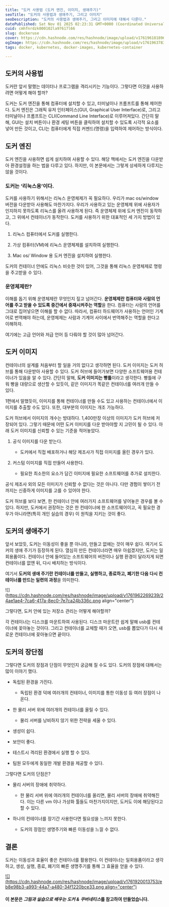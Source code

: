 ```yaml
---
title: "도커 사용법 (도커 엔진, 이미지, 생애주기)"
seoTitle: "도커의 사용법과 생애주기, 그리고 이미지"
seoDescription: "도커의 사용법과 생애주기, 그리고 이미지에 대해서 다룬다."
datePublished: Sat Nov 01 2025 02:23:31 GMT+0000 (Coordinated Universal Time)
cuid: cmhfnrdzk000102la97617l66
slug: dockeruse
cover: https://cdn.hashnode.com/res/hashnode/image/upload/v1761961818962/427b3e50-94a9-4f9a-a024-b3a8f1c736fc.jpeg
ogImage: https://cdn.hashnode.com/res/hashnode/image/upload/v1761963783797/32ceb950-9549-4a51-8e32-fd2b6e35927f.avif
tags: docker, kubernetes, docker-images, kubernetes-container

---
```


## 도커의 사용법

도커란 앞서 말했는 데이터나 프로그램을 격리시키는 기능이다. 그렇다면 이것을 사용하려면 어떻게 해야 할까?

도커는 도커 엔진을 통해 컴퓨터에 설치할 수 있고, 터미널이나 프롬프트를 통해 제어한다. 도커 엔진은 그래픽 유저 인터페이스(GUI, Graphical User Interface)로, 그리고 터미널이나 프롬프트는 CLI(Command Line Interface)로 이루어져있다. 간단히 말해, GUI는 설치 버튼이나 환경 세팅 버튼을 클릭하여 설치할 수 있도록 시각적 요소를 넣어 만든 것이고, CLI는 컴퓨터에게 직접 커멘드(명령)을 입력하여 제어하는 방식이다.

## 도커 엔진

도커 엔진을 사용하면 쉽게 설치하여 사용할 수 있다. 해당 책에서는 도커 엔진을 다운받아 환경설정을 하는 법을 다루고 있다. 하지만, 이 본문에서는 그렇게 상세하게 다루지는 않을 것이다.

### 도커는 ‘리눅스용’이다.

도커를 사용하기 위해서는 리눅스 운영체제가 꼭 필요하다. 우리가 mac os/window 버전을 다운받아 사용해도 마찬가지다. 우리가 사용하고 있는 운영체제 위에 사용자가 인지하지 못하도록 리눅스를 올려 사용하게 된다. 즉 운영체제 위에 도커 엔진이 동작하고, 그 위에서 컨테이너가 동작한다. 도커를 사용하기 위한 대표적인 세 가지 방법이 있다.

1. 리눅스 컴퓨터에서 도커를 실행한다.
    
2. 가상 컴퓨터(VM)에 리눅스 운영체제를 설치하여 실행한다.
    
3. Mac os/ Window 용 도커 엔진을 설치하여 실행한다.
    

도커의 컨테이너 안에도 리눅스 비슷한 것이 있어, 그것을 통해 리눅스 운영체제로 명령을 주고받을 수 있다.

### 운영체제란?

이해를 돕기 위해 운영체제란 무엇인지 짚고 넘어간다. **운영체제란 컴퓨터와 사람의 언어를 주고 받을 수 있도록 중간에서 중재시켜주는 역할**을 한다. 컴퓨터는 사람의 언어를 그대로 집어넣으면 이해를 할 수 없다. 따라서, 컴퓨터 하드웨어가 사용하는 언어인 기계어로 번역해야 하는데, 운영체제는 사람과 기계어 사이에서 번역해주는 역할을 한다고 이해하자.

여기에는 고급 언어와 저급 언어 등 다뤄야 할 것이 많아 넘어간다.

## 도커 이미지

컨테이너의 설계를 처음부터 할 일을 거의 없다고 생각하면 된다. 도커 이미지는 도커 허브를 통해 다운받아 사용할 수 있다. 도커 허브에 들어가보면 다양한 소프트웨어용 컨테이너가 있음을 알 수 있다. 간단히 말해, **도커 이미지는 빵틀**이라고 생각한다. 빵틀에 구워 빵을 대량으로 생산할 수 있듯이, 같은 이미지가 똑같은 컨테이너를 여러개 만들 수 있다.

1편에서 말했듯이, 이미지를 통해 컨테이너를 만들 수도 있고 사용하는 컨테이너에서 이미지를 추출할 수도 있다. 또한, 대부분의 이미지는 개조 가능하다.

도커 허브에서 이미지의 개수는 방대하다. 1,400만장 이상의 이미지가 도커 허브에 저장되어 있다. 그렇기 때문에 어떤 도커 이미지를 다운 받아야할 지 고민이 될 수 있다. 아래 도커 이미지를 신뢰할 수 있는 기준을 적어놓았다.

1. 공식 이미지를 다운 받는다.
    
    * 도커에서 직접 배포하거나 해당 제조사가 직접 이미지를 올린 경우가 있다.
        
2. 커스텀 이미지를 직접 만들어 사용한다.
    
    * 필요한 최소한의 요소가 담긴 이미지에 필요한 소프트웨어를 추가로 설치한다.
        

공식 제조사 외의 모든 이미지가 신뢰할 수 없다는 것은 아니다. 다만 경험이 쌓이기 전까지는 신중하게 이미지를 고를 수 있어야 한다.

도커 허브를 보다 보면, 한 컨테이너 안에 여러가지 소프트웨어를 넣어놓은 경우를 볼 수 있다. 하지만, 도커에서 권장하는 것은 한 컨테이너에 한 소프트웨어이고, 꼭 필요한 경우가 아니라면(특히 개인 실습의 경우) 이 원칙을 지키는 것이 좋다.

## 도커의 생애주기

앞서 보았듯, 도커는 이동성이 좋을 뿐 아니라, 만들고 없애는 것이 매우 쉽다. 여기서 도커의 생애 주기가 등장하게 된다. 열심히 만든 컨테이너라면 매우 아쉽겠지만, 도커는 일회용품이다. 컨테이너 안에 들어있는 소프트웨어의 버전이나 실행 환경이 달라지게 되면 컨테이너를 없앤 뒤, 다시 배치하는 방식이다.

여기서 **도커의 생애 주기란 컨테이너를 만들고, 실행하고, 종료하고, 폐기한 다음 다시 컨테이너를 만드는 일련의 과정**을 의미한다.

![](https://cdn.hashnode.com/res/hashnode/image/upload/v1761962269239/24ae1ae4-7ca6-417a-8ec0-7e7ca24b336c.png align="center")

그렇다면, 도커 안에 있는 저장소 관리는 어떻게 해야할까?

각 컨테이너는 디스크를 마운트하여 사용된다. 디스크 마운트란 쉽게 말해 usb를 컨테이너에 꽂아놓는 것이다. 그리고 컨테이너를 교체할 때가 오면, usb를 뽑았다가 다시 새로운 컨테이너에 꽂아놓으면 끝이다.

## 도커의 장단점

그렇다면 도커의 장점과 단점이 무엇인지 궁금해 질 수도 있다. 도커의 장점에 대해서는 많이 이야기 했다.

* 독립된 환경을 가진다.
    
    * 독립된 환경 덕에 여러개의 컨테이너, 이미지를 통한 이동성 등 여러 장점이 나온다.
        
* 한 물리 서버 위에 여러개의 컨테이너를 올릴 수 있다.
    
    * 물리 서버를 낭비하지 않기 위한 전략을 세울 수 있다.
        
* 생성이 쉽다.
    
* 보안이 좋다.
    
* 테스트시 격리된 환경에서 실행 할 수 있다.
    
* 팀원 모두에게 동일한 개발 환경을 제공할 수 있다.
    

그렇다면 도커의 단점은?

* 물리 서버의 장애에 취약하다.
    
    * 한 물리 서버 위에 여러개의 컨테이너를 올리면, 물리 서버의 장애에 취약해진다. 이는 다른 vm 이나 가상화 툴들도 마찬가지이지만, 도커도 이에 해당된다고 할 수 있다.
        
* 하나의 컨테이너를 장기간 사용한다면 필요성을 느끼지 못한다.
    
    * 도커의 장점인 생명주기와 빠른 이동성을 느낄 수 없다.
        

## 결론

도커는 이동성과 효율이 좋은 컨테이너를 활용한다. 이 컨테이너는 일회용품이라고 생각하고, 생성, 실행, 종료, 폐기의 빠른 생명주기를 통해 그 효율을 얻을 수 있다.

[![](https://cdn.hashnode.com/res/hashnode/image/upload/v1761920013753/eb8e98b3-a993-44a7-a480-34f1220bce33.png align="center")](https://product.kyobobook.co.kr/detail/S000001766500)

#### 이 본문은 ***그림과 실습으로 배우는 도커 & 쿠버네티스*를 참고하여 만들었습니다.**